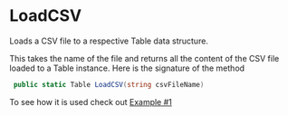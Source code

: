 LoadCSV
===============
Loads a CSV file to a respective Table data structure. 

This takes the name of the file and returns all the content of the CSV file loaded to a Table instance. Here is the signature of the method

```csharp
 public static Table LoadCSV(string csvFileName)
 ```

To see how it is used check out [Example #1](https://github.com/sudipto80/Squirrel/blob/master/ScreenCastDemos/example-01.md)
